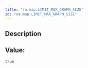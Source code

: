 ```yaml
---
title: "sa.map.LIMIT_MAX_GRAPH_SIZE"
id: "sa.map.LIMIT_MAX_GRAPH_SIZE"
---
```

## Description



## Value: 
```
true
```